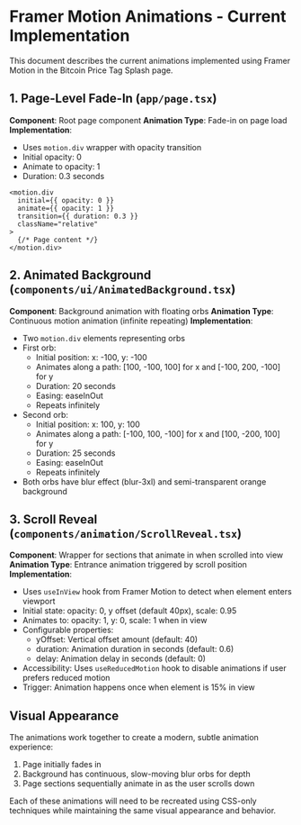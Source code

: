 # Framer Motion Animations - Current Implementation

This document describes the current animations implemented using Framer Motion in the Bitcoin Price Tag Splash page.

## 1. Page-Level Fade-In (`app/page.tsx`)

**Component**: Root page component
**Animation Type**: Fade-in on page load
**Implementation**:

- Uses `motion.div` wrapper with opacity transition
- Initial opacity: 0
- Animate to opacity: 1
- Duration: 0.3 seconds

```tsx
<motion.div
  initial={{ opacity: 0 }}
  animate={{ opacity: 1 }}
  transition={{ duration: 0.3 }}
  className="relative"
>
  {/* Page content */}
</motion.div>
```

## 2. Animated Background (`components/ui/AnimatedBackground.tsx`)

**Component**: Background animation with floating orbs
**Animation Type**: Continuous motion animation (infinite repeating)
**Implementation**:

- Two `motion.div` elements representing orbs
- First orb:
  - Initial position: x: -100, y: -100
  - Animates along a path: [100, -100, 100] for x and [-100, 200, -100] for y
  - Duration: 20 seconds
  - Easing: easeInOut
  - Repeats infinitely
- Second orb:
  - Initial position: x: 100, y: 100
  - Animates along a path: [-100, 100, -100] for x and [100, -200, 100] for y
  - Duration: 25 seconds
  - Easing: easeInOut
  - Repeats infinitely
- Both orbs have blur effect (blur-3xl) and semi-transparent orange background

## 3. Scroll Reveal (`components/animation/ScrollReveal.tsx`)

**Component**: Wrapper for sections that animate in when scrolled into view
**Animation Type**: Entrance animation triggered by scroll position
**Implementation**:

- Uses `useInView` hook from Framer Motion to detect when element enters viewport
- Initial state: opacity: 0, y offset (default 40px), scale: 0.95
- Animates to: opacity: 1, y: 0, scale: 1 when in view
- Configurable properties:
  - yOffset: Vertical offset amount (default: 40)
  - duration: Animation duration in seconds (default: 0.6)
  - delay: Animation delay in seconds (default: 0)
- Accessibility: Uses `useReducedMotion` hook to disable animations if user prefers reduced motion
- Trigger: Animation happens once when element is 15% in view

## Visual Appearance

The animations work together to create a modern, subtle animation experience:

1. Page initially fades in
2. Background has continuous, slow-moving blur orbs for depth
3. Page sections sequentially animate in as the user scrolls down

Each of these animations will need to be recreated using CSS-only techniques while maintaining the same visual appearance and behavior.
